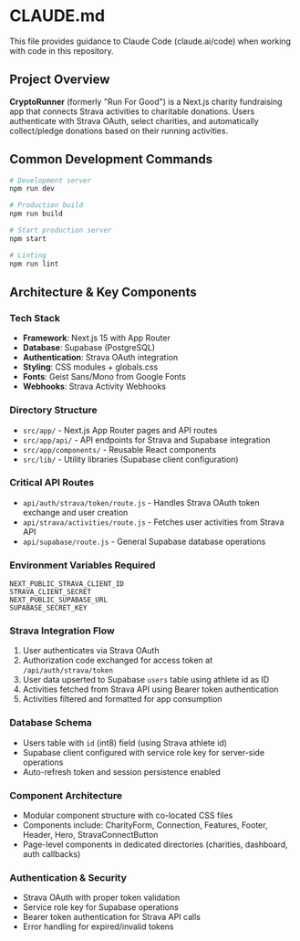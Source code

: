# CLAUDE.md

This file provides guidance to Claude Code (claude.ai/code) when working with code in this repository.

## Project Overview

**CryptoRunner** (formerly "Run For Good") is a Next.js charity fundraising app that connects Strava activities to charitable donations. Users authenticate with Strava OAuth, select charities, and automatically collect/pledge donations based on their running activities.

## Common Development Commands

```bash
# Development server
npm run dev

# Production build
npm run build

# Start production server
npm start

# Linting
npm run lint
```

## Architecture & Key Components

### Tech Stack
- **Framework**: Next.js 15 with App Router
- **Database**: Supabase (PostgreSQL)
- **Authentication**: Strava OAuth integration
- **Styling**: CSS modules + globals.css
- **Fonts**: Geist Sans/Mono from Google Fonts
- **Webhooks**: Strava Activity Webhooks

### Directory Structure
- `src/app/` - Next.js App Router pages and API routes
- `src/app/api/` - API endpoints for Strava and Supabase integration
- `src/app/components/` - Reusable React components
- `src/lib/` - Utility libraries (Supabase client configuration)

### Critical API Routes
- `api/auth/strava/token/route.js` - Handles Strava OAuth token exchange and user creation
- `api/strava/activities/route.js` - Fetches user activities from Strava API
- `api/supabase/route.js` - General Supabase database operations

### Environment Variables Required
```
NEXT_PUBLIC_STRAVA_CLIENT_ID
STRAVA_CLIENT_SECRET
NEXT_PUBLIC_SUPABASE_URL
SUPABASE_SECRET_KEY
```

### Strava Integration Flow
1. User authenticates via Strava OAuth
2. Authorization code exchanged for access token at `/api/auth/strava/token`
3. User data upserted to Supabase `users` table using athlete id as ID
4. Activities fetched from Strava API using Bearer token authentication
5. Activities filtered and formatted for app consumption

### Database Schema
- Users table with `id` (int8) field (using Strava athlete id)
- Supabase client configured with service role key for server-side operations
- Auto-refresh token and session persistence enabled

### Component Architecture
- Modular component structure with co-located CSS files
- Components include: CharityForm, Connection, Features, Footer, Header, Hero, StravaConnectButton
- Page-level components in dedicated directories (charities, dashboard, auth callbacks)

### Authentication & Security
- Strava OAuth with proper token validation
- Service role key for Supabase operations
- Bearer token authentication for Strava API calls
- Error handling for expired/invalid tokens